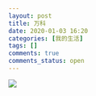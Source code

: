 ```yaml
---
layout: post
title: 万科
date: 2020-01-03 16:20
categories: [我的生活]
tags: []
comments: true
comments_status: open
---
```



![](Image/15780210935386.png)

